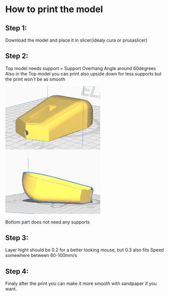 # How to print the model

## Step 1:

Download the model and place it in slicer(idealy cura or prusaslicer)

## Step 2:

Top model needs support = Support Overhang Angle around 60degrees  
Also in the Top model you can print also upside down for less supports but the print won´t be as smooth  

<img src="images/mouseup.png" alt="alt text" width="300">
<img src="images/mousedown.png" alt="alt text" width="300">

Bottom part does not need any supports
## Step 3:

Layer hight should be 0.2 for a better looking mouse, but 0.3 also fits
Speed somewhere between 60-100mm/s

## Step 4:

Finaly after the print you can make it more smooth with sandpaper if you want.